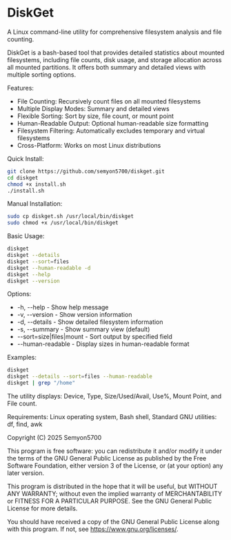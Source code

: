 # DiskGet

A Linux command-line utility for comprehensive filesystem analysis and file counting.

DiskGet is a bash-based tool that provides detailed statistics about mounted filesystems, including file counts, disk usage, and storage allocation across all mounted partitions. It offers both summary and detailed views with multiple sorting options.

Features:
- File Counting: Recursively count files on all mounted filesystems
- Multiple Display Modes: Summary and detailed views
- Flexible Sorting: Sort by size, file count, or mount point
- Human-Readable Output: Optional human-readable size formatting
- Filesystem Filtering: Automatically excludes temporary and virtual filesystems
- Cross-Platform: Works on most Linux distributions

Quick Install:
```bash
git clone https://github.com/semyon5700/diskget.git
cd diskget
chmod +x install.sh
./install.sh
```

Manual Installation:
```bash
sudo cp diskget.sh /usr/local/bin/diskget
sudo chmod +x /usr/local/bin/diskget
```

Basic Usage:
```bash
diskget
diskget --details
diskget --sort=files
diskget --human-readable -d
diskget --help
diskget --version
```

Options:
- -h, --help - Show help message
- -v, --version - Show version information
- -d, --details - Show detailed filesystem information
- -s, --summary - Show summary view (default)
- --sort=size|files|mount - Sort output by specified field
- --human-readable - Display sizes in human-readable format

Examples:
```bash
diskget
diskget --details --sort=files --human-readable
diskget | grep "/home"
```

The utility displays: Device, Type, Size/Used/Avail, Use%, Mount Point, and File count.

Requirements: Linux operating system, Bash shell, Standard GNU utilities: df, find, awk

Copyright (C) 2025 Semyon5700

This program is free software: you can redistribute it and/or modify it under the terms of the GNU General Public License as published by the Free Software Foundation, either version 3 of the License, or (at your option) any later version.

This program is distributed in the hope that it will be useful, but WITHOUT ANY WARRANTY; without even the implied warranty of MERCHANTABILITY or FITNESS FOR A PARTICULAR PURPOSE. See the GNU General Public License for more details.

You should have received a copy of the GNU General Public License along with this program. If not, see <https://www.gnu.org/licenses/>.
```
